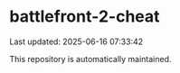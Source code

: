 # battlefront-2-cheat

Last updated: 2025-06-16 07:33:42

This repository is automatically maintained.
